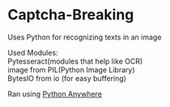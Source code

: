 # Captcha-Breaking


Uses Python for recognizing texts in an image 
                            
Used Modules:                                 
                    Pytesseract(modules that help like OCR)                                
                   image from PIL(Python Image Library)                                        
                  BytesIO from io (for easy buffering)  

Ran using <a href="https://www.pythonanywhere.com/">Python Anywhere</a> 
